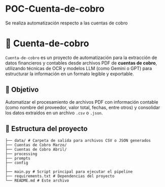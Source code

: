 # POC-Cuenta-de-cobro
Se realiza automatización respecto a las cuentas de cobro

# 🧾 Cuenta-de-cobro

`Cuenta-de-cobro` es un proyecto de automatización para la extracción de datos financieros y contables desde archivos PDF de **cuentas de cobro**, utilizando técnicas de OCR y modelos LLM (como Gemini o GPT) para estructurar la información en un formato legible y exportable.

## 📌 Objetivo

Automatizar el procesamiento de archivos PDF con información contable (como nombre del proveedor, valor total, fechas, entre otros) y consolidar los datos extraídos en un archivo `.csv` o `.json`.

## 📂 Estructura del proyecto

```
├── data/ # Carpeta de salida para archivos CSV o JSON generados
├── Cuentas de Cobro Marzo/
├── Cuentas de Cobro Abril/
├── processing
├── prompts
├── config
│
├── main.py # Script principal para ejecutar el pipeline
├── requirements.txt # Dependencias del proyecto
└── README.md # Este archivo
```